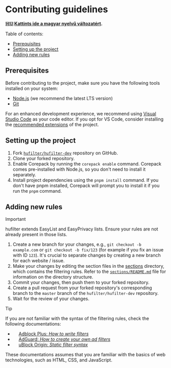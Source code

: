<!-- omit in toc -->
# Contributing guidelines

**🇭🇺 [Kattints ide a magyar nyelvű változatért][hu-version].**

Table of contents:

- [Prerequisites](#prerequisites)
- [Setting up the project](#setting-up-the-project)
- [Adding new rules](#adding-new-rules)

## Prerequisites

Before contributing to the project, make sure you have the following tools installed on your system:

- [Node.js][nodejs-download-link] (we recommend the latest LTS version)
- [Git][git-download-link]

For an enhanced development experience, we recommend using [Visual Studio Code][vscode-download-link] as your code
editor. If you opt for VS Code, consider installing the [recommended extensions][recommended-vscode-extensions] of the
project.

## Setting up the project

1. Fork [`hufilter/hufilter-dev`][hufilter-dev-repo] repository on GitHub.
2. Clone your forked repository.
3. Enable Corepack by running the `corepack enable` command. Corepack comes pre-installed with Node.js, so you don't
   need to install it separately.
4. Install project dependencies using the `pnpm install` command. If you don't have pnpm installed,
   Corepack will prompt you to install it if you run the `pnpm` command.

## Adding new rules

> [!IMPORTANT]
> hufilter extends EasyList and EasyPrivacy lists. Ensure your rules are not already present in those lists.

1. Create a new branch for your changes, e.g., `git checkout -b example.com` or `git checkout -b fix/123` (for example
   if you fix an issue with ID `123`). It's crucial to separate changes by creating a new branch for each
   website / issue.
2. Make your changes by editing the section files in the [sections][sections-directory] directory, which contains the
   filtering rules. Refer to the [`sections/README.md`][sections-readme] file for information on the directory
   structure.
3. Commit your changes, then push them to your forked repository.
4. Create a pull request from your forked repository's corresponding branch to the `master` branch of the
   `hufilter/hufilter-dev` repository.
5. Wait for the review of your changes.

<!--markdownlint-disable MD013-->
> [!TIP]
> If you are not familiar with the syntax of the filtering rules, check the following documentations:
>
> - <img src="https://cdn.adguard.com/website/github.com/AGLint/abp_logo.svg" width="14px"> [Adblock Plus: *How to write filters*][abp-filters]
> - <img src="https://cdn.adguard.com/website/github.com/AGLint/adg_logo.svg" width="14px"> [AdGuard: *How to create your own ad filters*][adg-filters]
> - <img src="https://cdn.adguard.com/website/github.com/AGLint/ubo_logo.svg" width="14px"> [uBlock Origin: *Static filter syntax*][ubo-filters]
>
> These documentations assumes that you are familiar with the basics of web technologies, such as HTML, CSS, and JavaScript.
<!--markdownlint-enable MD013-->

[abp-filters]: https://help.adblockplus.org/hc/en-us/articles/360062733293
[adg-filters]: https://kb.adguard.com/en/general/how-to-create-your-own-ad-filters
[git-download-link]: https://git-scm.com/downloads
[hu-version]: https://github.com/hufilter/hufilter-dev/blob/master/CONTRIBUTING.hu.md
[hufilter-dev-repo]: https://github.com/hufilter/hufilter-dev
[nodejs-download-link]: https://nodejs.org/en/download/
[recommended-vscode-extensions]: https://github.com/hufilter/hufilter-dev/blob/master/.vscode/extensions.json
[sections-directory]: https://github.com/hufilter/hufilter-dev/blob/master/sections/
[sections-readme]: https://github.com/hufilter/hufilter-dev/blob/master/sections/README.md
[ubo-filters]: https://github.com/gorhill/uBlock/wiki/Static-filter-syntax
[vscode-download-link]: https://code.visualstudio.com/download
